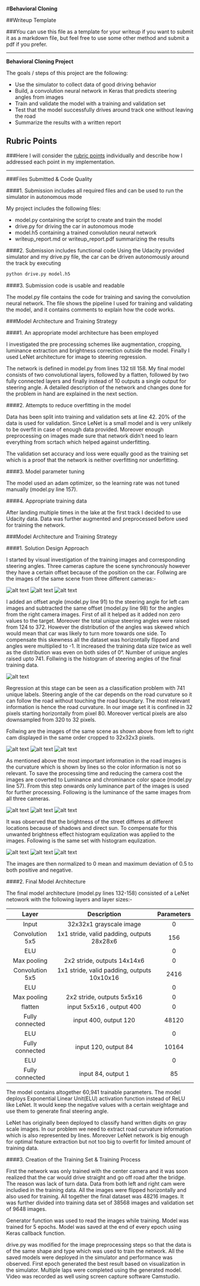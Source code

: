 #**Behavioral Cloning**

##Writeup Template

###You can use this file as a template for your writeup if you want to submit it as a markdown file, but feel free to use some other method and submit a pdf if you prefer.

---

**Behavioral Cloning Project**

The goals / steps of this project are the following:
* Use the simulator to collect data of good driving behavior
* Build, a convolution neural network in Keras that predicts steering angles from images
* Train and validate the model with a training and validation set
* Test that the model successfully drives around track one without leaving the road
* Summarize the results with a written report


[//]: # (Image References)

[image1]: ./examples/placeholder.png "Model Visualization"
[image2]: ./examples/placeholder.png "Grayscaling"
[image3]: ./examples/placeholder_small.png "Recovery Image"
[image4]: ./examples/placeholder_small.png "Recovery Image"
[image5]: ./examples/placeholder_small.png "Recovery Image"
[image6]: ./examples/placeholder_small.png "Normal Image"
[image7]: ./examples/placeholder_small.png "Flipped Image"
[image8]: ./examples/center_full2.png "Center Image"
[image9]: ./examples/left_full2.png "Left Image"
[image10]: ./examples/right_full2.png "Right Image"
[image11]: ./examples/hist3.png "Histogram"
[image12]: ./examples/center_small.png "Center small"
[image13]: ./examples/left_small.png "Left small"
[image14]: ./examples/right_small.png "Right small"
[image15]: ./examples/center_luminance.png "Center lum"
[image16]: ./examples/left_luminance.png "Left lum"
[image17]: ./examples/right_luminance.png "Right lum"
[image18]: ./examples/center_equlized.png "Center equi"
[image19]: ./examples/left_equlized.png "Left equi"
[image20]: ./examples/right_equlized.png "Right equi"


## Rubric Points
###Here I will consider the [rubric points](https://review.udacity.com/#!/rubrics/432/view) individually and describe how I addressed each point in my implementation.  

---
###Files Submitted & Code Quality

####1. Submission includes all required files and can be used to run the simulator in autonomous mode

My project includes the following files:
* model.py containing the script to create and train the model
* drive.py for driving the car in autonomous mode
* model.h5 containing a trained convolution neural network
* writeup_report.md or writeup_report.pdf summarizing the results

####2. Submission includes functional code
Using the Udacity provided simulator and my drive.py file, the car can be driven autonomously around the track by executing
```sh
python drive.py model.h5
```

####3. Submission code is usable and readable

The model.py file contains the code for training and saving the convolution neural network. The file shows the pipeline I used for training and validating the model, and it contains comments to explain how the code works.

###Model Architecture and Training Strategy

####1. An appropriate model architecture has been employed

I investigated the pre processing schemes like augmentation, cropping, luminance extraction and brightness correction outside the model. Finally I used LeNet architecture for image to steering regression.

The network is defined in model.py from lines 132 till 158. My final model consists of two convolutional layers, followed by a flatten, followed by two fully connected layers and finally instead of 10 outputs a single output for steering angle. A detailed description of the network and changes done for the problem in hand are explained in the next section.



####2. Attempts to reduce overfitting in the model

Data has been split into training and validation sets at line 42. 20% of the data is used for validation. Since LeNet is a small model and is very unlikely to be overfit in case of enough data provided. Moreover enough preprocessing on images made sure that network didn't need to learn everything from scrtach which helped against underfitting.

The validation set accuracy and loss were equally good as the training set which is a proof that the network is neither overfitting nor underfitting.

####3. Model parameter tuning

The model used an adam optimizer, so the learning rate was not tuned manually (model.py line 157).

####4. Appropriate training data

After landing multiple times in the lake at the first track I decided to use Udacity data. Data was further augmented and preprocessed before used for training the network.

###Model Architecture and Training Strategy

####1. Solution Design Approach

I started by visual investigation of the training images and corresponding steering angles. Three cameras capture the scene synchronously however they have a certain offset because of the position on the car. Follwing are the images of the same scene from three different cameras:-

![alt text][image8]
![alt text][image9]
![alt text][image10]

I added an offset angle (model.py line 91) to the steering angle for left cam images and subtracted the same offset (model.py line 98) for the angles from the right camera images. First of all it helped as it added non zero values to the target. Moreover the total unique steering angles were raised from 124 to 372. However the distribution of the angles was skewed which would mean that car was likely to turn more towards one side. To compensate this skewness all the dataset was horizontally flipped and angles were multiplied to -1. It increased the training data size twice as well as the distribution was even on both sides of 0°. Number of unique angles raised upto 741. Follwing is the histogram of steering angles of the final training data.

![alt text][image11]

Regression at this stage can be seen as a classification problem with 741 unique labels. Steering angle of the car depends on the road curvature so it can follow the road without touching the road boundary. The most relevant information is hence the road curvature. In our image set it is confined in 32 pixels starting horizontally from pixel 80. Moreover vertical pixels are also downsampled from 320 to 32 pixels.

Follwing are the images  of the same scene as shown above from left to right cam displayed in the same order cropped to 32x32x3 pixels.

![alt text][image13]   ![alt text][image12]   ![alt text][image14]

 As mentioned above the most important information in the road images is the curvature which is shown by lines so the color information is not so relevant. To save the processing time and reducing the camera cost the images are coverted to Luminance and chrominance color space (model.py line 57). From this step onwards only luminance part of the images is used for further processing. Following is the luminance of the same images from all three cameras.

 ![alt text][image16]   ![alt text][image15]   ![alt text][image17]

It was observed that the brightness of the street differes at different locations because of shadows and direct sun. To compensate for this unwanted brightness effect histogram equlization was applied to the images. Following is the same set with histogram equlization.

![alt text][image19]   ![alt text][image18]   ![alt text][image20]

The images are then normalized to 0 mean and maximum deviation of 0.5 to both positive and negative.



####2. Final Model Architecture

The final model architecture (model.py lines 132-158) consisted of a LeNet netowork with the following layers and layer sizes:-

| Layer         		|     Description	        					|Parameters|
|:---------------------:|:---------------------:|:------------------------:|
| Input         		| 32x32x1 grayscale image   	|0|
| Convolution 5x5     	| 1x1 stride, valid padding, outputs 28x28x6 	|156|
| ELU					|												|0|
| Max pooling	      	| 2x2 stride,  outputs 14x14x6				|0|
| Convolution 5x5	    | 1x1 stride, valid padding, outputs 10x10x16			|2416|
| ELU					|												|0|
| Max pooling	      	| 2x2 stride,  outputs 5x5x16 				|0|
| flatten	| input 5x5x16 , output 400       									|0|
| Fully connected		| input 400, output 120       									|48120|
| ELU					|												|0|
| Fully connected		| input 120, output 84       									|10164|
| ELU					|												|0|
| Fully connected		| input 84, output 1      									|85|

The model contains altogether 60,941 trainable parameters. The model deploys Exponential Linear Unit(ELU) activation function instead of ReLU like LeNet. It would keep the negative values with a certain weightage and use them to generate final steering angle.

LeNet has originally been deployed to classify hand written digits on gray scale images. In our problem we need to extract road curvature information which is also represented by lines. Moreover LeNet network is big enough for optimal feature extraction but not too big to overfit for limited amount of training data.






####3. Creation of the Training Set & Training Process

First the network was only trained with the center camera and it was soon realized that the car would drive straight and go off road after the bridge. The reason was lack of turn data. Data from both left and right cam were includied in the training data. All the images were flipped horizontally and also used for training. All together the final dataset was 48216 images. It was further divided into training data set of 38568 images and validation set of 9648 images.

Generator function was used to read the images while training. Model was trained for 5 epochs. Model was saved at the end of every epoch using Keras callback function.

drive.py was modified for the image preprocessing steps so that the data is of the same shape and type which was used to train the network. All the saved models were deployed in the simulator and performance was observed. First epoch generated the best result based on visualization in the simulator. Multiple laps were completed using the generated model. Video was recorded as well using screen capture software Camstudio.
